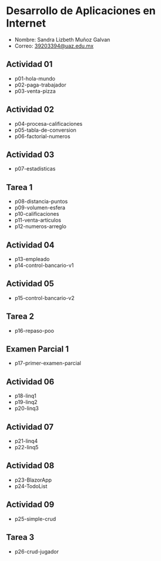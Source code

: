 # Desarrollo de Aplicaciones en Internet

- Nombre: Sandra Lizbeth Muñoz Galvan
- Correo: 39203394@uaz.edu.mx

## Actividad 01 
- p01-hola-mundo
- p02-paga-trabajador
- p03-venta-pizza

## Actividad 02
- p04-procesa-calificaciones
- p05-tabla-de-conversion
- p06-factorial-numeros

## Actividad 03
- p07-estadisticas

## Tarea 1
- p08-distancia-puntos
- p09-volumen-esfera
- p10-calificaciones
- p11-venta-articulos
- p12-numeros-arreglo

## Actividad 04
- p13-empleado
- p14-control-bancario-v1

## Actividad 05
- p15-control-bancario-v2

## Tarea 2
- p16-repaso-poo

## Examen Parcial 1
- p17-primer-examen-parcial

## Actividad 06 
- p18-linq1
- p19-linq2
- p20-linq3

## Actividad 07
- p21-linq4
- p22-linq5

## Actividad 08
- p23-BlazorApp
- p24-TodoList

## Actividad 09
- p25-simple-crud

## Tarea 3
- p26-crud-jugador